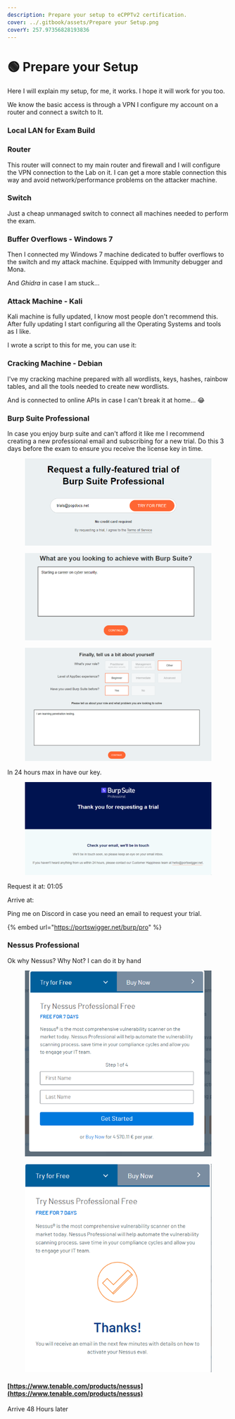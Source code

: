 ```yaml
---
description: Prepare your setup to eCPPTv2 certification.
cover: ../.gitbook/assets/Prepare your Setup.png
coverY: 257.97356828193836
---
```


# 🟢 Prepare your Setup

Here I will explain my setup, for me, it works.  I hope it will work for you too.

We know the basic access is through a VPN I configure my account on a router and connect a switch to It.

### Local LAN for Exam Build&#x20;

### Router

This router will connect to my main router and firewall and I will configure the VPN connection to the Lab on it. I can get a more stable connection this way and avoid network/performance problems on the attacker machine.

### Switch

Just a cheap unmanaged switch to connect all machines needed to perform the exam.

### Buffer Overflows - Windows 7

Then I connected my Windows 7 machine dedicated to buffer overflows to the switch and my attack machine. Equipped with Immunity debugger and Mona.

And _Ghidra_ in case I am stuck...

### Attack Machine - Kali

Kali machine is fully updated, I know most people don't recommend this. After fully updating I start configuring all the Operating Systems and tools as I like.&#x20;

I wrote a script to this for me, you can use it:&#x20;

### Cracking Machine - Debian

I've my cracking machine prepared with all wordlists, keys, hashes, rainbow tables, and all the tools needed to create new wordlists.

And is connected to online APIs in case I can't break it at home... :joy:

### Burp Suite Professional

In case you enjoy burp suite and can't afford it like me I recommend creating a new professional email and subscribing for a new trial. Do this 3 days before the exam to ensure you receive the license key in time.

<figure><img src="../.gitbook/assets/image (4).png" alt=""><figcaption></figcaption></figure>

<figure><img src="../.gitbook/assets/image (3).png" alt=""><figcaption></figcaption></figure>

<figure><img src="../.gitbook/assets/image (8).png" alt=""><figcaption></figcaption></figure>

In 24 hours max in have our key.

<figure><img src="../.gitbook/assets/image.png" alt=""><figcaption></figcaption></figure>

Request it at: 01:05

Arrive at:&#x20;

Ping me on Discord in case you need an email to request your trial.



{% embed url="https://portswigger.net/burp/pro" %}

### Nessus Professional

Ok why Nessus? Why Not? I can do it by hand

<figure><img src="../.gitbook/assets/image (9).png" alt=""><figcaption></figcaption></figure>

<figure><img src="../.gitbook/assets/image (6).png" alt=""><figcaption></figcaption></figure>

#### [https://www.tenable.com/products/nessus](https://www.tenable.com/products/nessus)

Arrive 48 Hours later



